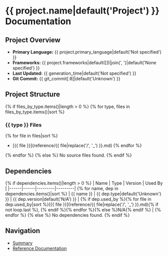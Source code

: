 # {{ project.name|default('Project') }} Documentation

## Project Overview

- **Primary Language:** {{ project.primary_language|default('Not specified') }}
- **Frameworks:** {{ project.frameworks|default([])|join(', ')|default('None specified') }}
- **Last Updated:** {{ generation_time|default('Not specified') }}
- **Git Commit:** {{ git_commit[:8]|default('Unknown') }}

## Project Structure

{% if files_by_type.items()|length > 0 %}
{% for type, files in files_by_type.items()|sort %}
### {{ type }} Files

{% for file in files|sort %}
- [{{ file }}](reference/{{ file|replace('/', '_') }}.md)
{% endfor %}

{% endfor %}
{% else %}
No source files found.
{% endif %}

## Dependencies

{% if dependencies.items()|length > 0 %}
| Name | Type | Version | Used By |
|------|------|---------|---------|
{% for name, dep in dependencies.items()|sort %}
| {{ name }} | {{ dep.type|default('Unknown') }} | {{ dep.version|default('N/A') }} | {% if dep.used_by %}{% for file in dep.used_by|sort %}[{{ file }}](reference/{{ file|replace('/', '_') }}.md){% if not loop.last %}, {% endif %}{% endfor %}{% else %}N/A{% endif %} |
{% endfor %}
{% else %}
No dependencies found.
{% endif %}

## Navigation

- [Summary](SUMMARY.md)
- [Reference Documentation](reference/)